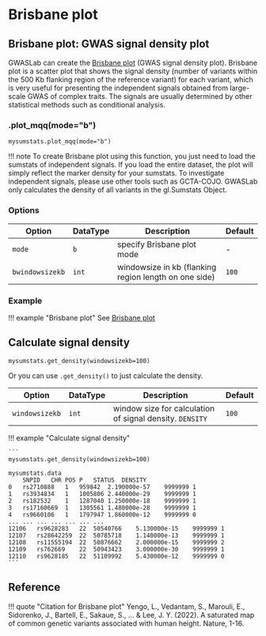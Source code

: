 #  Brisbane plot

##  Brisbane plot: GWAS signal density plot

GWASLab can create the [Brisbane plot](https://www.nature.com/articles/s41586-022-05275-y/figures/2) (GWAS signal density plot). Brisbane plot is a scatter plot that shows the signal density (number of variants within the 500 Kb flanking region of the reference variant) for each variant, which is very useful for presenting the independent signals obtained from large-scale GWAS of complex traits. The signals are usually determined by other statistical methods such as conditional analysis. 


### .plot_mqq(mode="b")

```
mysumstats.plot_mqq(mode="b")
```

!!! note
    To create Brisbane plot using this function, you just need to load the sumstats of independent signals. If you load the entire dataset, the plot will simply reflect the marker density for your sumstats. To investigate independent signals, please use other tools such as GCTA-COJO. GWASLab only calculates the density of all variants in the gl.Sumstats Object.

### Options

| Option          | DataType | Description                                           | Default |
|-----------------|----------|-------------------------------------------------------|---------|
| `mode`          | `b`      | specify Brisbane plot mode                            | -       |
| `bwindowsizekb` | `int`    | windowsize in kb (flanking region length on one side) | `100`   |


### Example

!!! example "Brisbane plot"
    See [Brisbane plot](https://cloufield.github.io/gwaslab/visualization_brisbane/)


## Calculate signal density

```
mysumstats.get_density(windowsizekb=100)
```

Or you can use `.get_density()` to just calculate the density.

| Option         | DataType | Description                                              | Default |
|----------------|----------|----------------------------------------------------------|---------|
| `windowsizekb` | `int`    | window size for calculation of signal density. `DENSITY` | `100`   |


!!! example "Calculate signal density"

    ```
    mysumstats.get_density(windowsizekb=100)
    
    mysumstats.data
    	SNPID	CHR	POS	P	STATUS	DENSITY
    0	rs2710888	1	959842	2.190000e-57	9999999	1
    1	rs3934834	1	1005806	2.440000e-29	9999999	1
    2	rs182532	1	1287040	1.250000e-18	9999999	1
    3	rs17160669	1	1305561	1.480000e-28	9999999	1
    4	rs9660106	1	1797947	1.860000e-12	9999999	0
    ...	...	...	...	...	...	...
    12106	rs9628283	22	50540766	5.130000e-15	9999999	1
    12107	rs28642259	22	50785718	1.140000e-13	9999999	1
    12108	rs11555194	22	50876662	2.000000e-15	9999999	2
    12109	rs762669	22	50943423	3.000000e-30	9999999	1
    12110	rs9628185	22	51109992	5.430000e-12	9999999	0
    ```

## Reference
!!! quote "Citation for Brisbane plot"
    Yengo, L., Vedantam, S., Marouli, E., Sidorenko, J., Bartell, E., Sakaue, S., ... & Lee, J. Y. (2022). A saturated map of common genetic variants associated with human height. Nature, 1-16.